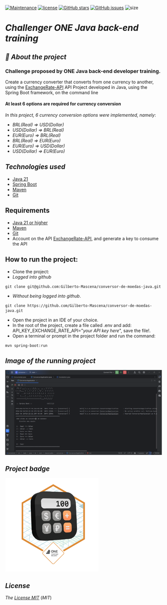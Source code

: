 [![Maintenance](https://img.shields.io/badge/Maintained%3F-yes-green.svg)](https://github.com/Gilberto-Mascena/conversor-de-moedas-java)
[![license](https://img.shields.io/github/license/Gilberto-Mascena/conversor-de-moedas-java)](https://github.com/Gilberto-Mascena/conversor-de-moedas-java/blob/main/LICENSE.md)
[![GitHub stars](https://img.shields.io/github/stars/Gilberto-Mascena/conversor-de-moedas-java)](https://github.com/Gilberto-Mascena/conversor-de-moedas-java/stargazers)
[![GitHub issues](https://img.shields.io/github/issues/Gilberto-Mascena/conversor-de-moedas-java)](https://github.com/Gilberto-Mascena/conversor-de-moedas-java/issues)
![size](https://img.shields.io/github/repo-size/Gilberto-Mascena/conversor-de-moedas-java)

# *Challenger ONE Java back-end training*

## *🚀 About the project*

### Challenge proposed by ONE Java back-end developer training.

Create a currency converter that converts from one currency to another, using the
[ExchangeRate-API](https://www.exchangerate-api.com/) API
Project developed in Java, using the Spring Boot framework, on the command line

#### At least 6 options are required for currency conversion

*In this project, 6 currency conversion options were implemented, namely*:

* _*BRL(Real) => USD(Dollar)*_
* _*USD(Dollar) => BRL(Real)*_
* _*EUR(Euro) => BRL(Real)*_
* _*BRL(Real) => EUR(Euro)*_
* _*EUR(Euro) => USD(Dollar)*_
* _*USD(Dollar) => EUR(Euro)*_

## *Technologies used*
- [Java 21](https://www.oracle.com/br/java/technologies/downloads/)
- [Spring Boot](https://spring.io/projects/spring-boot)
- [Maven](https://maven.apache.org/)
- [Git](https://git-scm.com/)

## Requirements

- [Java 21 or higher](https://www.oracle.com/br/java/technologies/downloads/)
- [Maven](https://maven.apache.org/)
- [Git](https://git-scm.com/)
- Account on the API [ExchangeRate-API](https://www.exchangerate-api.com/), and generate a key to consume the API

## How to run the project:

- Clone the project:
- *Logged into github*

```
git clone git@github.com:Gilberto-Mascena/conversor-de-moedas-java.git
```
- *Without being logged into github*.
```
git clone https://github.com/Gilberto-Mascena/conversor-de-moedas-java.git
```

- Open the project in an IDE of your choice.
- In the root of the project, create a file called .env and add: API_KEY_EXCHANGE_RATE_API="_*your API key here*_", save the file!.
- Open a terminal or prompt in the project folder and run the command:
```
mvn spring-boot:run
```

## *Image of the running project*

![img](./assets/starting-project.png)

## *Project badge*
<img alingn="center" src="./assets/Badge-Conversor.png" alt="badge ONE" width="300">

## *License*

*The* [*License MIT*](LICENSE.md) (*MIT*)